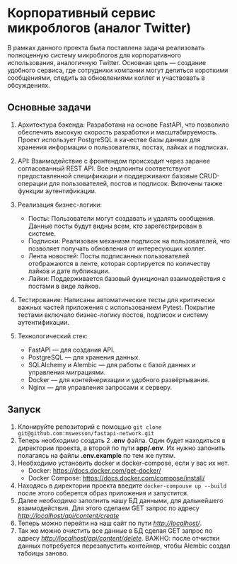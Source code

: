 # Корпоративный сервис микроблогов (аналог Twitter)

В рамках данного проекта была поставлена задача реализовать полноценную систему микроблогов для корпоративного использования, аналогичную Twitter. Основная цель — создание удобного сервиса, где сотрудники компании могут делиться короткими сообщениями, следить за обновлениями коллег и участвовать в обсуждениях.

## Основные задачи

1. Архитектура бэкенда: Разработана на основе FastAPI, что позволило обеспечить высокую скорость разработки и масштабируемость. Проект использует PostgreSQL в качестве базы данных для хранения информации о пользователях, постах, лайках и подписках.

2. API: Взаимодействие с фронтендом происходит через заранее согласованный REST API. Все эндпоинты соответствуют предоставленной спецификации и поддерживают базовые CRUD-операции для пользователей, постов и подписок. Включены также функции аутентификации.

3. Реализация бизнес-логики:
    - Посты: Пользователи могут создавать и удалять сообщения. Данные посты будут видны всем, кто зарегестрирован в системе.
    - Подписки: Реализован механизм подписок на пользователей, что позволяет получать обновления от интересующих коллег.
    - Лента новостей: Посты подписанных пользователей отображаются в ленте, которая сортируется по количеству лайков и дате публикации.
    - Лайки: Поддерживается базовый функционал взаимодействия с постами в виде лайков.

4. Тестирование: Написаны автоматические тесты для критически важных частей приложения с использованием Pytest. Покрытие тестами включало бизнес-логику постов, подписок и систему аутентификации.

5. Технологический стек:

    - FastAPI — для создания API.
    - PostgreSQL — для хранения данных.
    - SQLAlchemy и Alembic — для работы с базой данных и управления миграциями.
    - Docker — для контейнеризации и удобного развёртывания.
    - Nginx — для управления запросами к серверу.

## Запуск

1. Клонируйте репозиторий с помощью `git clone git@github.com:mswesson/fastapi-network.git`
2. Теперь необходимо создать 2 **.env** файла. Один будет находиться в директории проекта, а второй по пути **app/.env**. Их нужно запонить полагаясь на файлы **.env.example** по тем же путям.
3. Необходимо установить docker и docker-compose, если у вас их нет. 
    - Docker: <https://docs.docker.com/get-docker/>
    - Docker Compose: <https://docs.docker.com/compose/install/>
4. Находясь в директории проекта введите `docker-compouse up --build` после этого соберется образ приложения и запустится.
5. Далее необходимо заполнить нашу БД данными, для дальнейшего взаимодействия. Для этого сделаем GET запрос по адресу *<http://localhost/api/content/create>*
6. Теперь можно перейти на наш сайт по пути *<http://localhost/>*.
7. Так же можно очистить все данные в БД сделая GET запрос по адресу *<http://localhost/api/content/delete>*. ВАЖНО: после отчистки данных потребуется перезапустить контейнер, чтобы Alembic создал табоицы заново.
